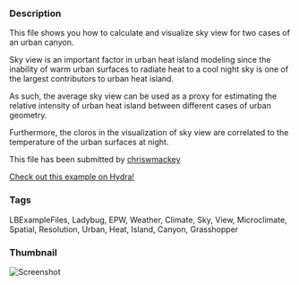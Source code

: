 ### Description 
This file shows you how to calculate and visualize sky view for two cases of an urban canyon.
Sky view is an important factor in urban heat island modeling since the inability of warm urban surfaces to radiate heat to a cool night sky is one of the largest contributors to urban heat island.
As such, the average sky view can be used as a proxy for estimating the relative intensity of urban heat island between different cases of urban geometry.
Furthermore, the cloros in the visualization of sky view are correlated to the temperature of the urban surfaces at night.

This file has been submitted by [chriswmackey](https://github.com/chriswmackey)

[Check out this example on Hydra!](http://hydrashare.github.io/hydra/viewer?owner=chriswmackey&fork=hydra_2&id=Sky_View_in_an_Urban_Canyon)
### Tags 
LBExampleFiles, Ladybug, EPW, Weather, Climate, Sky, View, Microclimate, Spatial, Resolution, Urban, Heat, Island, Canyon, Grasshopper
### Thumbnail 
![Screenshot](https://raw.githubusercontent.com/chriswmackey/hydra/master/Sky_View_in_an_Urban_Canyon/thumbnail.png)
